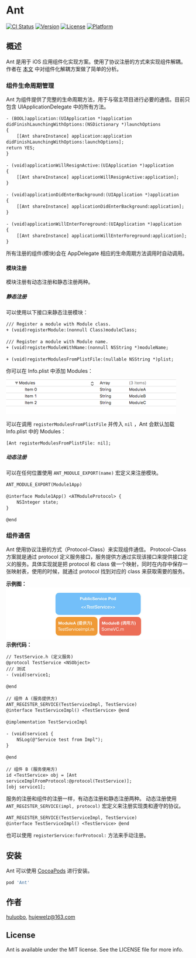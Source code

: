 # Ant

[![CI Status](https://img.shields.io/travis/huluobo/Ant.svg?style=flat)](https://travis-ci.org/huluobo/Ant)
[![Version](https://img.shields.io/cocoapods/v/Ant.svg?style=flat)](https://cocoapods.org/pods/Ant)
[![License](https://img.shields.io/cocoapods/l/Ant.svg?style=flat)](https://cocoapods.org/pods/Ant)
[![Platform](https://img.shields.io/cocoapods/p/Ant.svg?style=flat)](https://cocoapods.org/pods/Ant)

## 概述
Ant 是用于 iOS 应用组件化实现方案。使用了协议注册的方式来实现组件解耦。
作者在 [本文](http://jewelz.me/cjs77iaoc001z8is6421dnuyc/) 中对组件化解耦方案做了简单的分析。

### 组件生命周期管理

Ant 为组件提供了完整的生命周期方法，用于与宿主项目进行必要的通信。目前只包含 UIApplicationDelegate 中的所有方法。

```objc
- (BOOL)application:(UIApplication *)application didFinishLaunchingWithOptions:(NSDictionary *)launchOptions
{
    [[Ant shareInstance] application:application didFinishLaunchingWithOptions:launchOptions];
return YES;
}

- (void)applicationWillResignActive:(UIApplication *)application
{
    [[Ant shareInstance] applicationWillResignActive:application];
}

- (void)applicationDidEnterBackground:(UIApplication *)application
{
    [[Ant shareInstance] applicationDidEnterBackground:application];
}

- (void)applicationWillEnterForeground:(UIApplication *)application
{
    [[Ant shareInstance] applicationWillEnterForeground:application];
}
```
所有注册的组件(模块)会在 AppDelegate 相应的生命周期方法调用时自动调用。

#### 模块注册

模块注册有动态注册和静态注册两种。

##### 静态注册

可以使用以下接口来静态注册模块：

```objc
/// Register a module with Module class.
+ (void)registerModule:(nonnull Class)moduleClass;

/// Register a module with Module name.
+ (void)registerModuleWithName:(nonnull NSString *)moduleName;

+ (void)registerModulesFromPlistFile:(nullable NSString *)plist;
```

你可以在 Info.plist 中添加 Modules：

![Info.plist](https://github.com/hujewelz/Ant/blob/master/medias/infoplist.png)

可以在调用 `registerModulesFromPlistFile` 并传入 `nil` ，Ant 会默认加载 Info.plist 中的 Modules：
```objc
[Ant registerModulesFromPlistFile: nil];
```

##### 动态注册

可以在任何位置使用 `ANT_MODULE_EXPORT(name)` 宏定义来注册模块。

```objc
ANT_MODULE_EXPORT(Module1App)

@interface Module1App() <ATModuleProtocol> {
    NSInteger state;
}

@end
```

### 组件通信

Ant 使用协议注册的方式（Protocol-Class）来实现组件通信。
Protocol-Class 方案就是通过 protocol 定义服务接口，服务提供方通过实现该接口来提供接口定义的服务。具体实现就是把 protocol 和 class 做一个映射，同时在内存中保存一张映射表，使用的时候，就通过 protocol 找到对应的 class 来获取需要的服务。

**示例图：**
![protocol-class使用示例图](https://github.com/hujewelz/Ant/blob/master/medias/protocol-class.jpg)
**示例代码：**
```objc
// TestService.h (定义服务)
@protocol TestService <NSObject>
/// 测试
- (void)service1;

@end

// 组件 A (服务提供方)
ANT_REGISTER_SERVICE(TestServiceImpl, TestService)
@interface TestServiceImpl() <TestService> @end

@implementation TestServiceImpl

- (void)service1 {
    NSLog(@"Service test from Impl");
}

@end

// 组件 B (服务使用方)
id <TestService> obj = [Ant serviceImplFromProtocol:@protocol(TestService)];
[obj service1];
```
服务的注册和组件的注册一样，有动态注册和静态注册两种。
动态注册使用 `ANT_REGISTER_SERVICE(impl, protocol)` 宏定义来注册实现类和遵守的协议。

```objc
ANT_REGISTER_SERVICE(TestServiceImpl, TestService)
@interface TestServiceImpl() <TestService> @end
```
也可以使用 `registerService:forProtocol:` 方法来手动注册。

## 安装

Ant 可以使用 [CocoaPods](https://cocoapods.org) 进行安装。

```ruby
pod 'Ant'
```

## 作者

[huluobo](http://jewelz.me), hujewelz@163.com

## License

Ant is available under the MIT license. See the LICENSE file for more info.
